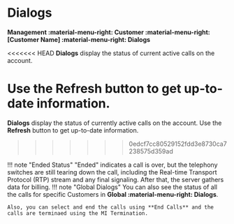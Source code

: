# Dialogs

**Management :material-menu-right: Customer :material-menu-right: [Customer Name] :material-menu-right: Dialogs**

<<<<<<< HEAD
**Dialogs** display the status of current active calls on the account.

Use the **Refresh** button to get up-to-date information.
=======

**Dialogs** display the status of currently active calls on the account. Use the **Refresh** button to get up-to-date information.
>>>>>>> 0edcf7cc80529152fdd3e8730ca7238575d359ad

!!! note "Ended Status"
    "Ended" indicates a call is over, but the telephony switches are still tearing down the call, including the Real-time Transport Protocol (RTP) stream and any final signaling. After that, the server gathers data for billing.
!!! note "Global Dialogs"
    You can also see the status of all the calls for specific Customers in **Global :material-menu-right: Dialogs**.

    Also, you can select and end the calls using **End Calls** and the calls are terminaed using the MI Termination.
